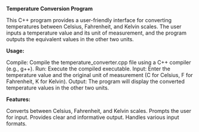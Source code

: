 ****Temperature Conversion Program****

This C++ program provides a user-friendly interface for converting temperatures between Celsius, Fahrenheit, and Kelvin scales. The user inputs a temperature value and its unit of measurement, and the program outputs the equivalent values in the other two units.

**Usage:**

Compile: Compile the temperature_converter.cpp file using a C++ compiler (e.g., g++).
Run: Execute the compiled executable.
Input: Enter the temperature value and the original unit of measurement (C for Celsius, F for Fahrenheit, K for Kelvin).
Output: The program will display the converted temperature values in the other two units.

**Features:**

Converts between Celsius, Fahrenheit, and Kelvin scales.
Prompts the user for input.
Provides clear and informative output.
Handles various input formats.
